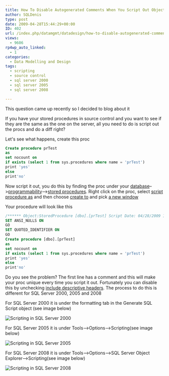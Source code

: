 ```yaml
---
title: How To Disable Autogenerated Comments When You Script Out Objects
author: SQLDenis
type: post
date: 2009-04-28T15:44:29+00:00
ID: 402
url: /index.php/datamgmt/datadesign/how-to-disable-autogenerated-comments-wh/
views:
  - 9606
rp4wp_auto_linked:
  - 1
categories:
  - Data Modelling and Design
tags:
  - scripting
  - source control
  - sql server 2000
  - sql server 2005
  - sql server 2008

---
```

This question came up recently so I decided to blog about it
  
If you have your stored procedures in source control and you want to see if they are the same as the one on the server, all you need to do is script out the procs and do a diff right?

Let's see what happens, create this proc

```sql
Create procedure prTest
as
set nocount on
if exists (select 1 from sys.procedures where name = 'prTest')
print 'yes'
else
print'no'
```

Now script it out, you do this by finding the proc under your <ins>database</ins>–><ins>programmability</ins>–><ins>stored procedures</ins>. Right click on the proc, select <ins>script procedure as</ins> and then choose <ins>create to</ins> and pick <ins>a new window</ins>
  
Your procedure will look like this

```sql
/****** Object:StoredProcedure [dbo].[prTest] Script Date: 04/28/2009 10:07:19 ******/
SET ANSI_NULLS ON
GO
SET QUOTED_IDENTIFIER ON
GO
Create procedure [dbo].[prTest]
as
set nocount on
if exists (select 1 from sys.procedures where name = 'prTest')
print 'yes'
else
print'no'
```

Do you see the problem? The first line has a comment and this will make your proc unique every time you script it out. Fortunately you can disable this by unchecking <ins>include descriptive headers</ins>. The process to do this is different for SQL Server 2000, 2005 and 2008

For SQL Server 2000 it is under the formatting tab in the Generate SQL Script object (see image below)

<img src="http://i44.tinypic.com/1424qap.jpg" border="0" alt="Scripting in SQL Server 2000" />

For SQL Server 2005 it is under Tools–>Options–>Scripting(see image below)
  
<img src="http://i43.tinypic.com/6zvhxz.jpg" border="0" alt="Scripting in SQL Server 2005" />



For SQL Server 2008 it is under Tools–>Options–>SQL Server Object Explorer–>Scripting(see image below)
  
<img src="http://i39.tinypic.com/e71p5e.jpg" border="0" alt="Scripting in SQL Server 2008" />